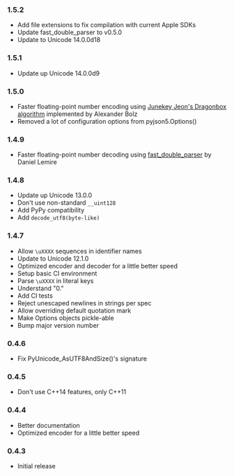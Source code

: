 ### 1.5.2

* Add file extensions to fix compilation with current Apple SDKs
* Update fast_double_parser to v0.5.0
* Update to Unicode 14.0.0d18

### 1.5.1

* Update up Unicode 14.0.0d9

### 1.5.0

* Faster floating-point number encoding using [Junekey Jeon's Dragonbox algorithm](https://github.com/abolz/Drachennest/blob/77f4889a4cd9d7f0b9da82a379f14beabcfba13e/src/dragonbox.cc) implemented by Alexander Bolz
* Removed a lot of configuration options from pyjson5.Options()

### 1.4.9

* Faster floating-point number decoding using [fast_double_parser](https://github.com/lemire/fast_double_parser) by Daniel Lemire

### 1.4.8

* Update up Unicode 13.0.0
* Don't use non-standard ``__uint128``
* Add PyPy compatibility
* Add ``decode_utf8(byte-like)``

### 1.4.7

* Allow ``\uXXXX`` sequences in identifier names
* Update to Unicode 12.1.0
* Optimized encoder and decoder for a little better speed
* Setup basic CI environment
* Parse ``\uXXXX`` in literal keys
* Understand "0."
* Add CI tests
* Reject unescaped newlines in strings per spec
* Allow overriding default quotation mark
* Make Options objects pickle-able
* Bump major version number

### 0.4.6

* Fix PyUnicode_AsUTF8AndSize()'s signature

### 0.4.5

* Don't use C++14 features, only C++11

### 0.4.4

* Better documentation
* Optimized encoder for a little better speed

### 0.4.3

* Initial release
